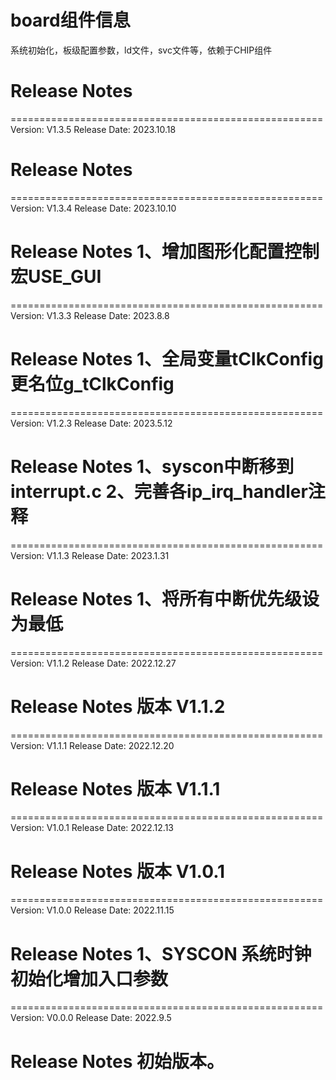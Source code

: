 # board组件信息
系统初始化，板级配置参数，ld文件，svc文件等，依赖于CHIP组件

# Release Notes
======================================================
Version: V1.3.5
Release Date: 2023.10.18

Release Notes
======================================================

======================================================
Version: V1.3.4
Release Date: 2023.10.10

Release Notes
1、增加图形化配置控制宏USE_GUI
======================================================

======================================================
Version: V1.3.3
Release Date: 2023.8.8

Release Notes
1、全局变量tClkConfig更名位g_tClkConfig
======================================================

======================================================
Version: V1.2.3
Release Date: 2023.5.12

Release Notes
1、syscon中断移到interrupt.c
2、完善各ip_irq_handler注释
======================================================

======================================================
Version: V1.1.3
Release Date: 2023.1.31

Release Notes
1、将所有中断优先级设为最低
======================================================

======================================================
Version: V1.1.2
Release Date: 2022.12.27

Release Notes
版本 V1.1.2
======================================================

======================================================
Version: V1.1.1
Release Date: 2022.12.20

Release Notes
版本 V1.1.1
======================================================

======================================================
Version: V1.0.1
Release Date: 2022.12.13

Release Notes
版本 V1.0.1
======================================================

======================================================
Version: V1.0.0
Release Date: 2022.11.15

Release Notes
1、SYSCON 系统时钟初始化增加入口参数
======================================================

======================================================
Version: V0.0.0
Release Date: 2022.9.5

Release Notes
初始版本。
======================================================